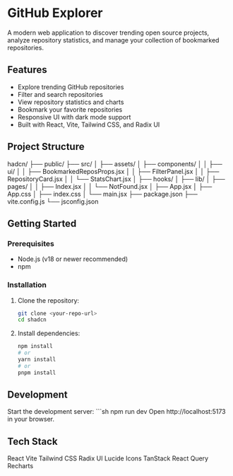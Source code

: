 # GitHub Explorer

A modern web application to discover trending open source projects, analyze repository statistics, and manage your collection of bookmarked repositories.

## Features

- Explore trending GitHub repositories
- Filter and search repositories
- View repository statistics and charts
- Bookmark your favorite repositories
- Responsive UI with dark mode support
- Built with React, Vite, Tailwind CSS, and Radix UI

## Project Structure
hadcn/
├── public/
├── src/
│ ├── assets/
│ ├── components/
│ │ ├── ui/
│ │ ├── BookmarkedReposProps.jsx
│ │ ├── FilterPanel.jsx
│ │ ├── RepositoryCard.jsx
│ │ └── StatsChart.jsx
│ ├── hooks/
│ ├── lib/
│ ├── pages/
│ │ ├── Index.jsx
│ │ └── NotFound.jsx
│ ├── App.jsx
│ ├── App.css
│ ├── index.css
│ └── main.jsx
├── package.json
├── vite.config.js
└── jsconfig.json


## Getting Started

### Prerequisites

- Node.js (v18 or newer recommended)
- npm

### Installation

1. Clone the repository:
   ```sh
   git clone <your-repo-url>
   cd shadcn

2. Install dependencies:
     ```sh
    npm install
    # or
    yarn install
    # or
    pnpm install

## Development
Start the development server:
    ```sh
    npm run dev
Open http://localhost:5173 in your browser.


## Tech Stack
React
Vite
Tailwind CSS
Radix UI
Lucide Icons
TanStack React Query
Recharts
